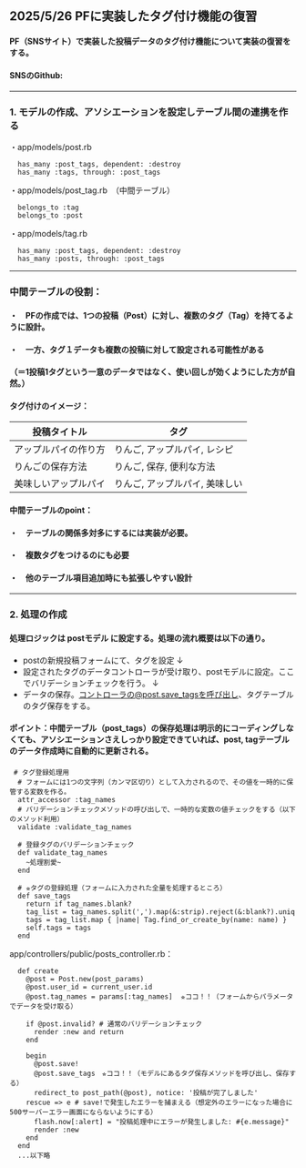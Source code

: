 ## 2025/5/26 PFに実装したタグ付け機能の復習
####  PF（SNSサイト）で実装した投稿データのタグ付け機能について実装の復習をする。
#### SNSのGithub: 
----------------------------
### 1. モデルの作成、アソシエーションを設定しテーブル間の連携を作る

・app/models/post.rb
```
  has_many :post_tags, dependent: :destroy
  has_many :tags, through: :post_tags
```

・app/models/post_tag.rb　（中間テーブル）
```
  belongs_to :tag
  belongs_to :post
```

・app/models/tag.rb
```
  has_many :post_tags, dependent: :destroy
  has_many :posts, through: :post_tags
```
----------------------------
### 中間テーブルの役割：
#### ・　PFの作成では、1つの投稿（Post）に対し、複数のタグ（Tag）を持てるように設計。
#### ・　一方、タグ１データも複数の投稿に対して設定される可能性がある
#### （＝1投稿1タグという一意のデータではなく、使い回しが効くようにした方が自然。）
#### タグ付けのイメージ：　
| 投稿タイトル | タグ |
| ---------- | ---- |
| アップルパイの作り方 | りんご, アップルパイ, レシピ |
| りんごの保存方法 | りんご, 保存, 便利な方法 |
| 美味しいアップルパイ | りんご, アップルパイ, 美味しい |

#### 中間テーブルのpoint：
#### ・　テーブルの関係多対多にするには実装が必要。
#### ・　複数タグをつけるのにも必要
#### ・　他のテーブル項目追加時にも拡張しやすい設計

----------------------------

### 2. 処理の作成
#### 処理ロジックは postモデル に設定する。処理の流れ概要は以下の通り。
* postの新規投稿フォームにて、タグを設定
↓
* 設定されたタグのデータコントローラが受け取り、postモデルに設定。ここでバリデーションチェックを行う。
↓
* データの保存。コントローラの@post.save_tagsを呼び出し、タグテーブルのタグ保存をする。

#### ポイント：中間テーブル（post_tags）の保存処理は明示的にコーディングしなくても、アソシエーションさえしっかり設定できていれば、post, tagテーブルのデータ作成時に自動的に更新される。

```
 # タグ登録処理用
  # フォームには1つの文字列（カンマ区切り）として入力されるので、その値を一時的に保管する変数を作る。
  attr_accessor :tag_names
  # バリデーションチェックメソッドの呼び出しで、一時的な変数の値チェックをする（以下のメソッド利用）
  validate :validate_tag_names

  # 登録タグのバリデーションチェック
  def validate_tag_names
    ~処理割愛~
  end

  # ⭐︎タグの登録処理（フォームに入力された全量を処理するところ）
  def save_tags
    return if tag_names.blank?
    tag_list = tag_names.split(',').map(&:strip).reject(&:blank?).uniq
    tags = tag_list.map { |name| Tag.find_or_create_by(name: name) }
    self.tags = tags
  end
```

app/controllers/public/posts_controller.rb：
```
  def create
    @post = Post.new(post_params)
    @post.user_id = current_user.id
    @post.tag_names = params[:tag_names]  ⭐︎ココ！！（フォームからパラメータでデータを受け取る）
  
    if @post.invalid? # 通常のバリデーションチェック
      render :new and return
    end

    begin
      @post.save!
      @post.save_tags　⭐︎ココ！！（モデルにあるタグ保存メソッドを呼び出し、保存する）
      redirect_to post_path(@post), notice: '投稿が完了しました'
    rescue => e # save!で発生したエラーを捕まえる（想定外のエラーになった場合に500サーバーエラー画面にならないようにする）
      flash.now[:alert] = "投稿処理中にエラーが発生しました: #{e.message}"
      render :new
    end
  end
  ...以下略
```